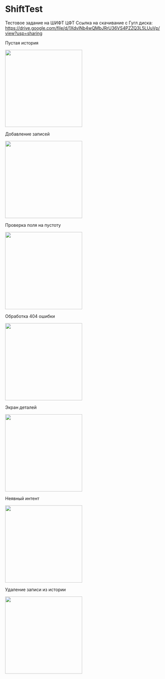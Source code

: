 # ShiftTest
Тестовое задание на ШИФТ ЦФТ
Ссылка на скачивание с Гугл диска: https://drive.google.com/file/d/1XdvlNb4wQMbJRrU36VS4PZZQ3L5LUuVp/view?usp=sharing

Пустая история

<img src="https://user-images.githubusercontent.com/65513466/213297543-03ff7776-73bd-45ad-95b3-8b8c88c0470a.png" width="250">

Добавление записей

<img src="https://user-images.githubusercontent.com/65513466/213297586-4a7d5fd7-a343-4bb7-aefc-f9609824e7a5.png" width="250">

Проверка поля на пустоту

<img src="https://user-images.githubusercontent.com/65513466/213297607-61a63919-3c97-48de-8121-d637deada2b0.png" width="250">

Обработка 404 ошибки

<img src="https://user-images.githubusercontent.com/65513466/213747637-0755d98f-ef0a-4d5d-99fa-76677a2b5f1e.png" width="250">

Экран деталей

<img src="https://user-images.githubusercontent.com/65513466/213297660-77c74d7c-d88f-4fa3-8466-db95993245d0.png" width="250">

Неявный интент

<img src="https://user-images.githubusercontent.com/65513466/213297713-91f2428a-c3bd-494c-a5fe-355a58bc40e3.png" width="250">

Удаление записи из истории

<img src="https://user-images.githubusercontent.com/65513466/213297741-a3816530-c002-4696-91a5-fe318b156ed2.png" width="250">

